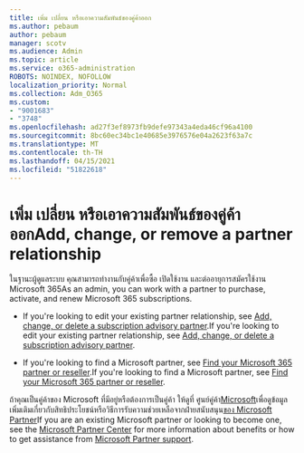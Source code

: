```yaml
---
title: เพิ่ม เปลี่ยน หรือเอาความสัมพันธ์ของคู่ค้าออก
ms.author: pebaum
author: pebaum
manager: scotv
ms.audience: Admin
ms.topic: article
ms.service: o365-administration
ROBOTS: NOINDEX, NOFOLLOW
localization_priority: Normal
ms.collection: Adm_O365
ms.custom:
- "9001683"
- "3748"
ms.openlocfilehash: ad27f3ef8973fb9defe97343a4eda46cf96a4100
ms.sourcegitcommit: 8bc60ec34bc1e40685e3976576e04a2623f63a7c
ms.translationtype: MT
ms.contentlocale: th-TH
ms.lasthandoff: 04/15/2021
ms.locfileid: "51822618"
---
```

# <a name="add-change-or-remove-a-partner-relationship"></a><span data-ttu-id="7f03f-102">เพิ่ม เปลี่ยน หรือเอาความสัมพันธ์ของคู่ค้าออก</span><span class="sxs-lookup"><span data-stu-id="7f03f-102">Add, change, or remove a partner relationship</span></span>

<span data-ttu-id="7f03f-103">ในฐานะผู้ดูแลระบบ คุณสามารถทํางานกับคู่ค้าเพื่อซื้อ เปิดใช้งาน และต่ออายุการสมัครใช้งาน Microsoft 365</span><span class="sxs-lookup"><span data-stu-id="7f03f-103">As an admin, you can work with a partner to purchase, activate, and renew Microsoft 365 subscriptions.</span></span> 

- <span data-ttu-id="7f03f-104">If you're looking to edit your existing partner relationship, see [Add, change, or delete a subscription advisory partner](https://docs.microsoft.com/microsoft-365/admin/misc/add-partner?view=o365-worldwide).</span><span class="sxs-lookup"><span data-stu-id="7f03f-104">If you're looking to edit your existing partner relationship, see [Add, change, or delete a subscription advisory partner](https://docs.microsoft.com/microsoft-365/admin/misc/add-partner?view=o365-worldwide).</span></span>

- <span data-ttu-id="7f03f-105">If you're looking to find a Microsoft partner, see [Find your Microsoft 365 partner or reseller](https://docs.microsoft.com/microsoft-365/admin/manage/find-your-partner-or-reseller?view=o365-worldwide).</span><span class="sxs-lookup"><span data-stu-id="7f03f-105">If you're looking to find a Microsoft partner, see [Find your Microsoft 365 partner or reseller](https://docs.microsoft.com/microsoft-365/admin/manage/find-your-partner-or-reseller?view=o365-worldwide).</span></span>

<span data-ttu-id="7f03f-106">ถ้าคุณเป็นคู่ค้าของ Microsoft ที่มีอยู่หรือต้องการเป็นคู่ค้า ให้ดูที่ ศูนย์คู่ค้า[Microsoft](https://support.microsoft.com/help/4499930/partner-center-overview)เพื่อดูข้อมูลเพิ่มเติมเกี่ยวกับสิทธิประโยชน์หรือวิธีการรับความช่วยเหลือจากฝ่ายสนับสนุน[ของ Microsoft Partner](https://aka.ms/partnersupport)</span><span class="sxs-lookup"><span data-stu-id="7f03f-106">If you are an existing Microsoft partner or looking to become one, see the [Microsoft Partner Center](https://support.microsoft.com/help/4499930/partner-center-overview) for more information about benefits or how to get assistance from [Microsoft Partner support](https://aka.ms/partnersupport).</span></span>
